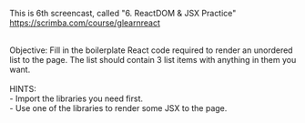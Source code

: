 This is 6th screencast, called "6. ReactDOM & JSX Practice"<br />
https://scrimba.com/course/glearnreact

<br />
Objective: Fill in the boilerplate React code required to render an unordered list to the page. The list should contain 3 list items with anything in them you want.<br />

<br />
HINTS:<br />
- Import the libraries you need first.<br />
- Use one of the libraries to render some JSX to the page.
